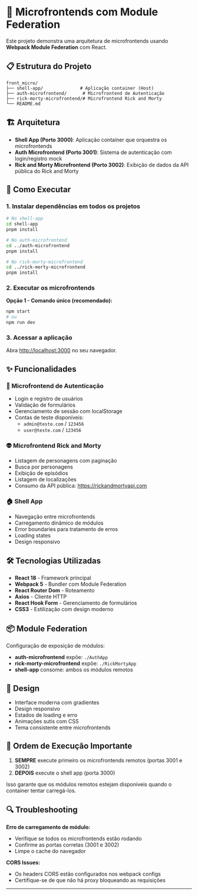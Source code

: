 # 🚀 Microfrontends com Module Federation

Este projeto demonstra uma arquitetura de microfrontends usando **Webpack Module Federation** com React.

## 📋 Estrutura do Projeto

```
front_micro/
├── shell-app/              # Aplicação container (Host)
├── auth-microfrontend/      # Microfrontend de Autenticação
├── rick-morty-microfrontend/# Microfrontend Rick and Morty
└── README.md
```

## 🏗️ Arquitetura

- **Shell App (Porto 3000)**: Aplicação container que orquestra os microfrontends
- **Auth Microfrontend (Porto 3001)**: Sistema de autenticação com login/registro mock
- **Rick and Morty Microfrontend (Porto 3002)**: Exibição de dados da API pública do Rick and Morty

## 🚀 Como Executar

### 1. Instalar dependências em todos os projetos

```bash
# No shell-app
cd shell-app
pnpm install

# No auth-microfrontend
cd ../auth-microfrontend
pnpm install

# No rick-morty-microfrontend
cd ../rick-morty-microfrontend
pnpm install
```

### 2. Executar os microfrontends

**Opção 1 - Comando único (recomendado):**

```bash
npm start
# ou
npm run dev
```

### 3. Acessar a aplicação

Abra [http://localhost:3000](http://localhost:3000) no seu navegador.

## ✨ Funcionalidades

### 🔐 Microfrontend de Autenticação

- Login e registro de usuários
- Validação de formulários
- Gerenciamento de sessão com localStorage
- Contas de teste disponíveis:
  - `admin@teste.com` / `123456`
  - `user@teste.com` / `123456`

### 👽 Microfrontend Rick and Morty

- Listagem de personagens com paginação
- Busca por personagens
- Exibição de episódios
- Listagem de localizações
- Consumo da API pública: https://rickandmortyapi.com

### 🏠 Shell App

- Navegação entre microfrontends
- Carregamento dinâmico de módulos
- Error boundaries para tratamento de erros
- Loading states
- Design responsivo

## 🛠️ Tecnologias Utilizadas

- **React 18** - Framework principal
- **Webpack 5** - Bundler com Module Federation
- **React Router Dom** - Roteamento
- **Axios** - Cliente HTTP
- **React Hook Form** - Gerenciamento de formulários
- **CSS3** - Estilização com design moderno

## 📦 Module Federation

Configuração de exposição de módulos:

- **auth-microfrontend** expõe: `./AuthApp`
- **rick-morty-microfrontend** expõe: `./RickMortyApp`
- **shell-app** consome: ambos os módulos remotos

## 🎨 Design

- Interface moderna com gradientes
- Design responsivo
- Estados de loading e erro
- Animações sutis com CSS
- Tema consistente entre microfrontends

## 🚨 Ordem de Execução Importante

1. **SEMPRE** execute primeiro os microfrontends remotos (portas 3001 e 3002)
2. **DEPOIS** execute o shell app (porta 3000)

Isso garante que os módulos remotos estejam disponíveis quando o container tentar carregá-los.

## 🔍 Troubleshooting

**Erro de carregamento de módulo:**

- Verifique se todos os microfrontends estão rodando
- Confirme as portas corretas (3001 e 3002)
- Limpe o cache do navegador

**CORS Issues:**

- Os headers CORS estão configurados nos webpack configs
- Certifique-se de que não há proxy bloqueando as requisições

---
